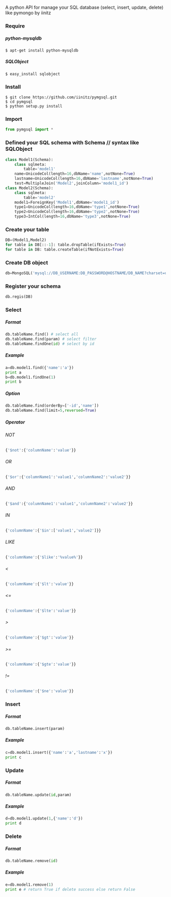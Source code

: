 ﻿A python API for manage your SQL database (select, insert, update, delete) like pymongo by iinitz


### Require
##### python-mysqldb
```
$ apt-get install python-mysqldb
```
##### SQLObject
```
$ easy_install sqlobject
```


### Install
```
$ git clone https://github.com/iinitz/pymgsql.git
$ cd pymgsql
$ python setup.py install
```


### Import
```python
from pymgsql import *
```


### Defined your SQL schema with Schema // syntax like SQLObject
```python
class Model1(Schema):
	class sqlmeta:
		table='model1'
	name=UnicodeCol(length=16,dbName='name',notNone=True)
	lastname=UnicodeCol(length=16,dbName='lastname',notNone=True)
	test=MultipleJoin('Model2',joinColumn='model1_id')
class Model2(Schema):
	class sqlmeta:
		table='model2'
	model1=ForeignKey('Model1',dbName='model1_id')
	type1=UnicodeCol(length=16,dbName='type1',notNone=True)
	type2=UnicodeCol(length=16,dbName='type2',notNone=True)
	type3=IntCol(length=16,dbName='type3',notNone=True)
```


### Create your table
```python
DB=(Model1,Model2)
for table in DB[::-1]: table.dropTable(ifExists=True)
for table in DB: table.createTable(ifNotExists=True)
```


### Create DB object
```python
db=MongoSQL('mysql://DB_USERNAME:DB_PASSWORD@HOSTNAME/DB_NAME?charset=utf8')
```


### Register your schema
```python
db.regis(DB)
```


### Select
##### Format
```python
db.tableName.find() # select all
db.tableName.find(param) # select filter
db.tableName.findOne(id) # select by id
```

##### Example
```python
a=db.model1.find({'name':'a'})
print a
b=db.model1.findOne(1)
print b
```

##### Option
```python
db.tableName.find(orderBy=['-id','name'])
db.tableName.find(limit=5,reversed=True)
```

##### Operator
###### NOT
```python
{'$not':{'columnName':'value'}}
```

###### OR
```python
{'$or':{'columnName1':'value1','columnName2':'value2'}}
```

###### AND
```python
{'$and':{'columnName1':'value1','columnName2':'value2'}}
```

###### IN
```python
{'columnName':{'$in':['value1','value2']}}
```

###### LIKE
```python
{'columnName':{'$like':'%value%'}}
```

###### <
```python
{'columnName':{'$lt':'value'}}
```

###### <=
```python
{'columnName':{'$lte':'value'}}
```

###### >
```python
{'columnName':{'$gt':'value'}}
```

###### >=
```python
{'columnName':{'$gte':'value'}}
```

###### !=
```python
{'columnName':{'$ne':'value'}}
```


### Insert 
##### Format
```python
db.tableName.insert(param)
```

##### Example
```python
c=db.model1.insert({'name':'a','lastname':'x'})
print c
```


### Update
##### Format
```python
db.tableName.update(id,param)
```

##### Example
```python
d=db.model1.update(1,{'name':'d'})
print d
```


### Delete
##### Format
```python
db.tableName.remove(id)
```

##### Example
```python
e=db.model1.remove(1)
print e # return True if delete success else return False
```
